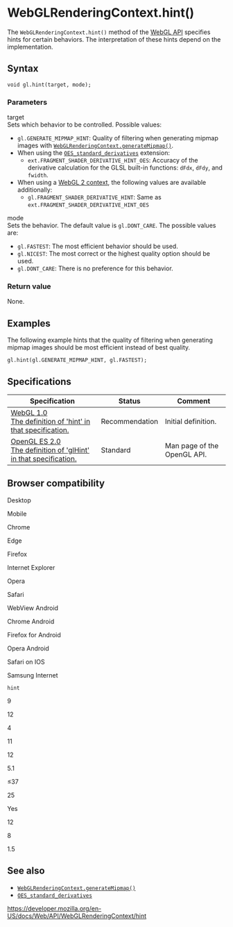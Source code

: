 WebGLRenderingContext.hint()
============================

The `WebGLRenderingContext.hint()` method of the [WebGL API](../webgl_api) specifies hints for certain behaviors. The interpretation of these hints depend on the implementation.

Syntax
------

    void gl.hint(target, mode);

### Parameters

target  
Sets which behavior to be controlled. Possible values:

-   `gl.GENERATE_MIPMAP_HINT`: Quality of filtering when generating mipmap images with [`WebGLRenderingContext.generateMipmap()`](generatemipmap).
-   When using the [`OES_standard_derivatives`](../oes_standard_derivatives) extension:
    -   `ext.FRAGMENT_SHADER_DERIVATIVE_HINT_OES`: Accuracy of the derivative calculation for the GLSL built-in functions: `dFdx`, `dFdy`, and `fwidth`.
-   When using a [WebGL 2 context](../webgl2renderingcontext), the following values are available additionally:
    -   `gl.FRAGMENT_SHADER_DERIVATIVE_HINT`: Same as `ext.FRAGMENT_SHADER_DERIVATIVE_HINT_OES`

mode  
Sets the behavior. The default value is `gl.DONT_CARE`. The possible values are:

-   `gl.FASTEST`: The most efficient behavior should be used.
-   `gl.NICEST`: The most correct or the highest quality option should be used.
-   `gl.DONT_CARE`: There is no preference for this behavior.

### Return value

None.

Examples
--------

The following example hints that the quality of filtering when generating mipmap images should be most efficient instead of best quality.

    gl.hint(gl.GENERATE_MIPMAP_HINT, gl.FASTEST);

Specifications
--------------

<table><thead><tr class="header"><th>Specification</th><th>Status</th><th>Comment</th></tr></thead><tbody><tr class="odd"><td><a href="https://www.khronos.org/registry/webgl/specs/latest/1.0/#5.14.3">WebGL 1.0<br />
<span class="small">The definition of 'hint' in that specification.</span></a></td><td><span class="spec-rec">Recommendation</span></td><td>Initial definition.</td></tr><tr class="even"><td><a href="https://www.khronos.org/opengles/sdk/docs/man/xhtml/glHint.xml">OpenGL ES 2.0<br />
<span class="small">The definition of 'glHint' in that specification.</span></a></td><td><span class="spec-standard">Standard</span></td><td>Man page of the OpenGL API.</td></tr></tbody></table>

Browser compatibility
---------------------

Desktop

Mobile

Chrome

Edge

Firefox

Internet Explorer

Opera

Safari

WebView Android

Chrome Android

Firefox for Android

Opera Android

Safari on IOS

Samsung Internet

`hint`

9

12

4

11

12

5.1

≤37

25

Yes

12

8

1.5

See also
--------

-   [`WebGLRenderingContext.generateMipmap()`](generatemipmap)
-   [`OES_standard_derivatives`](../oes_standard_derivatives)

<a href="https://developer.mozilla.org/en-US/docs/Web/API/WebGLRenderingContext/hint" class="_attribution-link">https://developer.mozilla.org/en-US/docs/Web/API/WebGLRenderingContext/hint</a>
